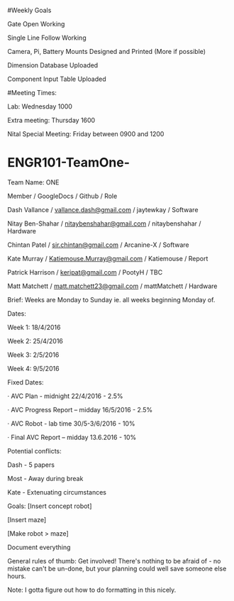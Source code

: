 #Weekly Goals

Gate Open Working

Single Line Follow Working

Camera, Pi, Battery Mounts Designed and Printed (More if possible)

Dimension Database Uploaded

Component Input Table Uploaded

#Meeting Times:

Lab: Wednesday 1000 

Extra meeting: Thursday 1600

Nital Special Meeting: Friday between 0900 and 1200

# ENGR101-TeamOne-

Team Name: ONE

Member / GoogleDocs / Github / Role

Dash Vallance / vallance.dash@gmail.com / jaytewkay / Software

Nitay Ben-Shahar / nitaybenshahar@gmail.com / nitaybenshahar / Hardware

Chintan Patel / sir.chintan@gmail.com / Arcanine-X / Software

Kate Murray / Katiemouse.Murray@gmail.com / Katiemouse / Report

Patrick Harrison / keripat@gmail.com / PootyH / TBC

Matt Matchett / matt.matchett23@gmail.com / mattMatchett / Hardware


Brief: Weeks are Monday to Sunday ie. all weeks beginning Monday of.

Dates:

Week 1: 18/4/2016

Week 2: 25/4/2016

Week 3: 2/5/2016

Week 4: 9/5/2016


Fixed Dates:

·         AVC Plan - midnight 22/4/2016 - 2.5%

·         AVC Progress Report – midday 16/5/2016 - 2.5%

·         AVC Robot - lab time 30/5-3/6/2016 - 10%

·         Final AVC Report – midday 13.6.2016 - 10%


Potential conflicts:

Dash - 5 papers

Most - Away during break

Kate - Extenuating circumstances


Goals:
[Insert concept robot]

[Insert maze]

[Make robot > maze]

Document everything

General rules of thumb:
Get involved! There's nothing to be afraid of - no mistake can't be un-done, but your planning could well save someone else hours.

Note: I gotta figure out how to do formatting in this nicely.
